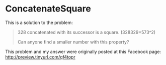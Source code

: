 # ConcatenateSquare
This is a solution to the problem:

>328 concatenated with its successor is a square.
>(328329=573^2)
>
>Can anyone find a smaller number with this property?

This problem and my answer were originally posted at this Facebook page: http://preview.tinyurl.com/qf4topr
